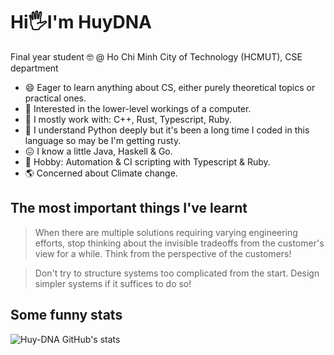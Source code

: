# Hi🖐️I'm HuyDNA 

Final year student 🤓 @ Ho Chi Minh City of Technology (HCMUT), CSE department

* 😄 Eager to learn anything about CS, either purely theoretical topics or practical ones.
* 🤩 Interested in the lower-level workings of a computer.
* 🐤 I mostly work with: C++, Rust, Typescript, Ruby.
* 🐍 I understand Python deeply but it's been a long time I coded in this language so may be I'm getting rusty.
* 😖 I know a little Java, Haskell & Go.
* 💠 Hobby: Automation & CI scripting with Typescript & Ruby.
* 🌎 Concerned about Climate change.

## The most important things I've learnt
> When there are multiple solutions requiring varying engineering efforts, stop thinking about the invisible tradeoffs from the customer's view for a while. Think from the perspective of the customers!

> Don't try to structure systems too complicated from the start. Design simpler systems if it suffices to do so! 

## Some funny stats
![Huy-DNA GitHub's stats](https://github-readme-stats.vercel.app/api?username=Huy-DNA&show_icons=true&theme=radical)
